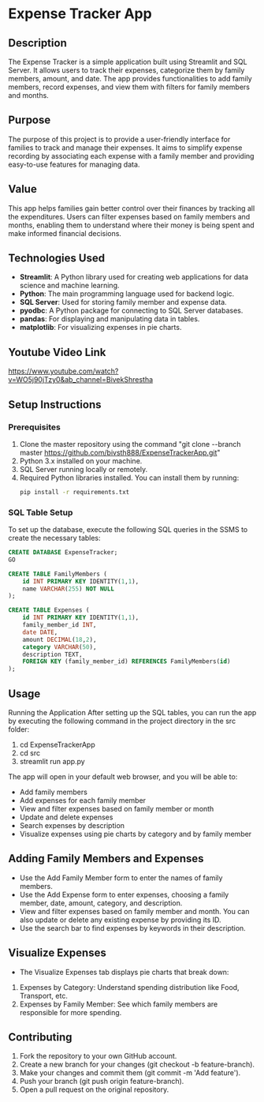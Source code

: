 # Expense Tracker App

## Description
The Expense Tracker is a simple application built using Streamlit and SQL Server. It allows users to track their expenses, categorize them by family members, amount, and date. The app provides functionalities to add family members, record expenses, and view them with filters for family members and months.

## Purpose
The purpose of this project is to provide a user-friendly interface for families to track and manage their expenses. It aims to simplify expense recording by associating each expense with a family member and providing easy-to-use features for managing data.

## Value
This app helps families gain better control over their finances by tracking all the expenditures. Users can filter expenses based on family members and months, enabling them to understand where their money is being spent and make informed financial decisions.

## Technologies Used
- **Streamlit**: A Python library used for creating web applications for data science and machine learning.
- **Python**: The main programming language used for backend logic.
- **SQL Server**: Used for storing family member and expense data.
- **pyodbc**: A Python package for connecting to SQL Server databases.
- **pandas**: For displaying and manipulating data in tables.
- **matplotlib**: For visualizing expenses in pie charts.

## Youtube Video Link
https://www.youtube.com/watch?v=WO5j90jTzy0&ab_channel=BivekShrestha

## Setup Instructions

### Prerequisites

1. Clone the master repository using the command "git clone --branch master https://github.com/bivsth888/ExpenseTrackerApp.git"
2. Python 3.x installed on your machine.
3. SQL Server running locally or remotely.
4. Required Python libraries installed. You can install them by running:
    ```bash
    pip install -r requirements.txt
    ```

### SQL Table Setup

To set up the database, execute the following SQL queries in the SSMS to create the necessary tables:

```sql
CREATE DATABASE ExpenseTracker;
GO

CREATE TABLE FamilyMembers (
    id INT PRIMARY KEY IDENTITY(1,1),
    name VARCHAR(255) NOT NULL
);

CREATE TABLE Expenses (
    id INT PRIMARY KEY IDENTITY(1,1),
    family_member_id INT,
    date DATE,
    amount DECIMAL(18,2),
    category VARCHAR(50),
    description TEXT,
    FOREIGN KEY (family_member_id) REFERENCES FamilyMembers(id)
);
```
## Usage
Running the Application
After setting up the SQL tables, you can run the app by executing the following command in the project directory in the src folder:

1. cd ExpenseTrackerApp
2. cd src
3. streamlit run app.py

The app will open in your default web browser, and you will be able to:

- Add family members
- Add expenses for each family member
- View and filter expenses based on family member or month
- Update and delete expenses
- Search expenses by description
- Visualize expenses using pie charts by category and by family member

## Adding Family Members and Expenses
- Use the Add Family Member form to enter the names of family members.
- Use the Add Expense form to enter expenses, choosing a family member, date, amount, category, and description.
- View and filter expenses based on family member and month. You can also update or delete any existing expense by providing its ID.
- Use the search bar to find expenses by keywords in their description.

## Visualize Expenses 

- The Visualize Expenses tab displays pie charts that break down:

1. Expenses by Category: Understand spending distribution like Food, Transport, etc.
2. Expenses by Family Member: See which family members are responsible for more spending.

## Contributing
1. Fork the repository to your own GitHub account.
2. Create a new branch for your changes (git checkout -b feature-branch).
3. Make your changes and commit them (git commit -m 'Add feature').
4. Push your branch (git push origin feature-branch).
5. Open a pull request on the original repository.